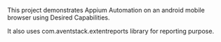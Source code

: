 This project demonstrates Appium Automation on an android mobile browser using Desired Capabilities.

It also uses com.aventstack.extentreports library for reporting purpose.
